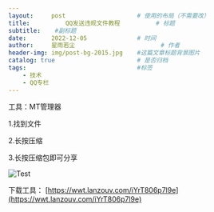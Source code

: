 ```yaml
---
layout:     post   				    # 使用的布局（不需要改）
title:       	QQ发送违规文件教程			# 标题 
subtitle:    #副标题
date:       2022-12-05 				# 时间
author:     星雨若尘 						# 作者
header-img: img/post-bg-2015.jpg 	#这篇文章标题背景图片
catalog: true 						# 是否归档
tags:								#标签
    - 技术
    - QQ专栏
---
```

工具：MT管理器

1.找到文件

2.长按压缩

3.长按压缩包即可分享

 ![Test](https://previewengine.zohopublic.com.cn/image/WD/6a2gt2f15156644a942cf882c008f2528ab50?width=2046&height=1536) 
 
 下载工具：
 [https://wwt.lanzouv.com/iYrT806p7l9e](https://wwt.lanzouv.com/iYrT806p7l9e)

